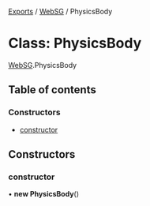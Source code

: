 [Exports](../modules.md) / [WebSG](../modules/websg) / PhysicsBody

# Class: PhysicsBody

[WebSG](../modules/WebSG.md).PhysicsBody

## Table of contents

### Constructors

- [constructor](WebSG.PhysicsBody.md#constructor)

## Constructors

### constructor

• **new PhysicsBody**()
